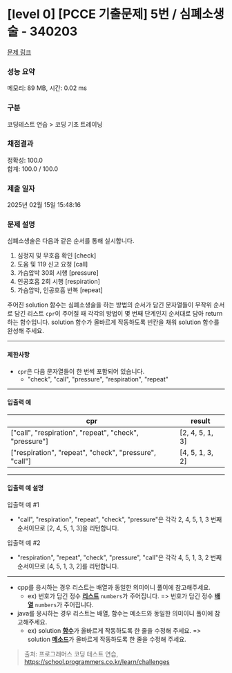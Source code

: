 # [level 0] [PCCE 기출문제] 5번 / 심폐소생술 - 340203 

[문제 링크](https://school.programmers.co.kr/learn/courses/30/lessons/340203) 

### 성능 요약

메모리: 89 MB, 시간: 0.02 ms

### 구분

코딩테스트 연습 > 코딩 기초 트레이닝

### 채점결과

정확성: 100.0<br/>합계: 100.0 / 100.0

### 제출 일자

2025년 02월 15일 15:48:16

### 문제 설명

<p>심폐소생술은 다음과 같은 순서를 통해 실시합니다.</p>

<ol>
<li>심정지 및 무호흡 확인 [check]</li>
<li>도움 및 119 신고 요청 [call]</li>
<li>가슴압박 30회 시행 [pressure]</li>
<li>인공호흡 2회 시행 [respiration]</li>
<li>가슴압박, 인공호흡 반복 [repeat]</li>
</ol>

<p>주어진 solution 함수는 심폐소생술을 하는 방법의 순서가 담긴 문자열들이 무작위 순서로 담긴 리스트 <code>cpr</code>이 주어질 때 각각의 방법이 몇 번째 단계인지 순서대로 담아 return하는 함수입니다. solution 함수가 올바르게 작동하도록 빈칸을 채워 solution 함수를 완성해 주세요.</p>

<hr>

<h4>제한사항</h4>

<ul>
<li><code>cpr</code>은 다음 문자열들이 한 번씩 포함되어 있습니다.

<ul>
<li>"check", "call", "pressure", "respiration", "repeat"</li>
</ul></li>
</ul>

<hr>

<h4>입출력 예</h4>
<table class="table">
        <thead><tr>
<th>cpr</th>
<th>result</th>
</tr>
</thead>
        <tbody><tr>
<td>["call", "respiration", "repeat", "check", "pressure"]</td>
<td>[2, 4, 5, 1, 3]</td>
</tr>
<tr>
<td>["respiration", "repeat", "check", "pressure", "call"]</td>
<td>[4, 5, 1, 3, 2]</td>
</tr>
</tbody>
      </table>
<hr>

<h4>입출력 예 설명</h4>

<p>입출력 예 #1</p>

<ul>
<li>"call", "respiration", "repeat", "check", "pressure"은 각각 2, 4, 5, 1, 3 번째 순서이므로 [2, 4, 5, 1, 3]을 리턴합니다.</li>
</ul>

<p>입출력 예 #2</p>

<ul>
<li>"respiration", "repeat", "check", "pressure", "call"은 각각&nbsp;4, 5, 1, 3, 2&nbsp;번째 순서이므로 [4, 5, 1, 3, 2]를 리턴합니다.</li>
</ul>

<hr>

<ul>
<li>cpp를 응시하는 경우 리스트는 배열과 동일한 의미이니 풀이에 참고해주세요.

<ul>
<li>ex) 번호가 담긴 정수 <u><strong>리스트</strong></u> <code>numbers</code>가 주어집니다. =&gt; 번호가 담긴 정수 <u><strong>배열</strong></u> <code>numbers</code>가 주어집니다.</li>
</ul></li>
<li>java를 응시하는 경우 리스트는 배열, 함수는 메소드와 동일한 의미이니 풀이에 참고해주세요.

<ul>
<li>ex) solution <u><strong>함수</strong></u>가 올바르게 작동하도록 한 줄을 수정해 주세요. =&gt; solution <u><strong>메소드</strong></u>가 올바르게 작동하도록 한 줄을 수정해 주세요.</li>
</ul></li>
</ul>


> 출처: 프로그래머스 코딩 테스트 연습, https://school.programmers.co.kr/learn/challenges